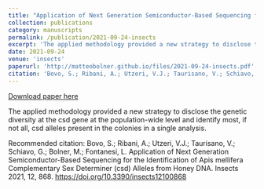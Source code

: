 ```yaml
---
title: "Application of Next Generation Semiconductor-Based Sequencing for the Identification of Apis mellifera Complementary Sex Determiner (csd) Alleles from Honey DNA"
collection: publications
category: manuscripts
permalink: /publication/2021-09-24-insects
excerpt: 'The applied methodology provided a new strategy to disclose the genetic diversity at the csd gene at the population-wide level and identify most, if not all, csd alleles present in the colonies in a single analysis.'
date: 2021-09-24
venue: 'insects'
paperurl: 'http://matteobolner.github.io/files/2021-09-24-insects.pdf'
citation: 'Bovo, S.; Ribani, A.; Utzeri, V.J.; Taurisano, V.; Schiavo, G.; Bolner, M.; Fontanesi, L. Application of Next Generation Semiconductor-Based Sequencing for the Identification of Apis mellifera Complementary Sex Determiner (csd) Alleles from Honey DNA. Insects 2021, 12, 868. https://doi.org/10.3390/insects12100868'
---
```


<a href='http://matteobolner.github.io/files/2021-09-24-insects.pdf'>Download paper here</a>

The applied methodology provided a new strategy to disclose the genetic diversity at the csd gene at the population-wide level and identify most, if not all, csd alleles present in the colonies in a single analysis.

Recommended citation: Bovo, S.; Ribani, A.; Utzeri, V.J.; Taurisano, V.; Schiavo, G.; Bolner, M.; Fontanesi, L. Application of Next Generation Semiconductor-Based Sequencing for the Identification of Apis mellifera Complementary Sex Determiner (csd) Alleles from Honey DNA. Insects 2021, 12, 868. https://doi.org/10.3390/insects12100868